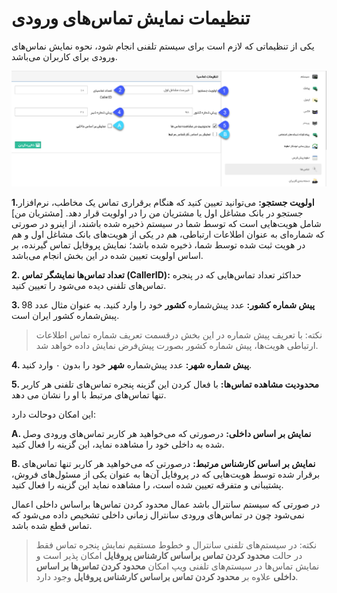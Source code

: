 # تنظیمات نمایش تماس‌های ورودی 

یکی از تنظیماتی که لازم است برای سیستم تلفنی انجام شود، نحوه نمایش نماس‌های ورودی برای کاربران می‌باشد. 

![](calles.png)

**1.اولویت جستجو:** می‌توانید تعیین کنید که هنگام برقراری تماس یک مخاطب، نرم‌افزار جستجو در بانک مشاغل اول یا مشتریان من را در اولویت قرار دهد. [مشتریان من] شامل هویت‌هایی است که توسط شما در سیستم ذخیره شده باشند، از اینرو در صورتی که شماره‌ای به عنوان اطلاعات ارتباطی، هم در یکی از هویت‌های بانک مشاغل اول و هم در هویت ثبت شده توسط شما، ذخیره شده باشد؛ نمایش پروفایل تماس گیرنده، بر اساس اولویت تعیین شده در این بخش انجام می‌باشد.

**2. تعداد تماس‌ها نمایشگر تماس (CallerID):** حداکثر تعداد تماس‌هایی که در پنجره تماس‌های تلفنی دیده می‌شود را تعیین کنید.


**3. پیش شماره کشور:** عدد پیش‌شماره **کشور** خود را وارد کنید. به عنوان مثال عدد 98 پبش‌شماره کشور ایران است.

> نکته: با تعریف پیش شماره در این بخش درقسمت تعریف شماره تماس اطلاعات ارتباطی هویت‌ها، پیش شماره کشور بصورت پیش‌فرض نمایش داده خواهد شد.


**4. پیش شماره شهر:** عدد پیش‌شماره **شهر** خود را بدون ۰ وارد کنید.

**5. محدودیت مشاهده تماس‌ها:** با فعال کردن این گزینه پنجره تماس‌های تلفنی هر کاربر تنها تماس‌های مرتبط با او را نشان می دهد.

این امکان دوحالت دارد:

**A. نمایش بر اساس داخلی:** درصورتی که می‌خواهید هر کاربر تماس‌های ورودی وصل شده به داخلی خود را مشاهده نماید، این گزینه را فعال کنید.

**B.  نمایش بر اساس کارشناس مرتبط:** درصورتی که می‌خواهید هر کاربر تنها تماس‌های برقرار شده توسط هویت‌هایی که در پروفایل آن‌ها به عنوان یکی از مسئول‌های فروش، پشتیبانی و متفرقه تعیین شده است، را مشاهده نماید این گزینه را فعال کنید.

در صورتی که سیستم سانترال باشد عمال محدود کردن تماس‌ها براساس داخلی اعمال نمی‌شود چون در تماس‌های ورودی سانترال زمانی داخلی تشخیص داده می‌شود که تماس قطع شده باشد. 

> نکته: در سیستم‌های تلفنی سانترال و خطوط مستقیم نمایش پنجره تماس فقط در حالت **محدود کردن تماس براساس کارشناس پروفایل** امکان پذیر است و نمایش تماس‌ها در سیستم‌های تلفنی ویپ امکان **محدود کردن تماس‌ها بر اساس داخلی** علاوه بر **محدود کردن تماس براساس کارشناس پروفایل** وجود دارد.

